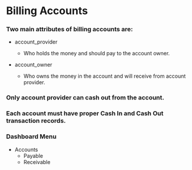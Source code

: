 # Billing Accounts

### Two main attributes of billing accounts are:
 * account_provider
   * Who holds the money and should pay to the account owner.
 
 * account_owner
   * Who owns the money in the account and will receive from account provider.
 
### Only account provider can cash out from the account.

### Each account must have proper Cash In and Cash Out transaction records. 

### Dashboard Menu
* Accounts
  * Payable
  * Receivable
